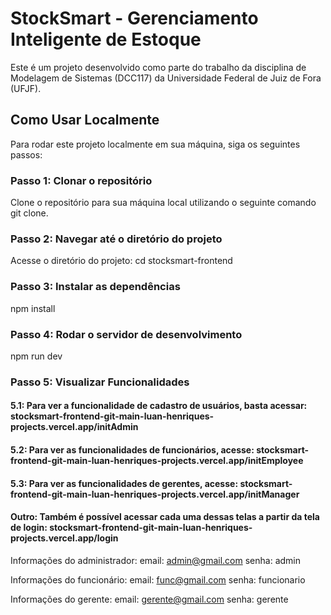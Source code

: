 # StockSmart - Gerenciamento Inteligente de Estoque

Este é um projeto desenvolvido como parte do trabalho da disciplina de Modelagem de Sistemas (DCC117) da Universidade Federal de Juiz de Fora (UFJF).

## Como Usar Localmente

Para rodar este projeto localmente em sua máquina, siga os seguintes passos:

### Passo 1: Clonar o repositório

Clone o repositório para sua máquina local utilizando o seguinte comando git clone.

### Passo 2: Navegar até o diretório do projeto

Acesse o diretório do projeto: cd stocksmart-frontend

### Passo 3: Instalar as dependências

npm install

### Passo 4: Rodar o servidor de desenvolvimento

npm run dev

### Passo 5: Visualizar Funcionalidades
#### 5.1: Para ver a funcionalidade de cadastro de usuários, basta acessar: stocksmart-frontend-git-main-luan-henriques-projects.vercel.app/initAdmin
#### 5.2: Para ver as funcionalidades de funcionários, acesse: stocksmart-frontend-git-main-luan-henriques-projects.vercel.app/initEmployee
#### 5.3: Para ver as funcionalidades de gerentes, acesse: stocksmart-frontend-git-main-luan-henriques-projects.vercel.app/initManager
#### Outro: Também é possível acessar cada uma dessas telas a partir da tela de login: stocksmart-frontend-git-main-luan-henriques-projects.vercel.app/login
Informações do administrador: 
email: admin@gmail.com
senha: admin

Informações do funcionário:
email: func@gmail.com
senha: funcionario

Informações do gerente:
email: gerente@gmail.com
senha: gerente
